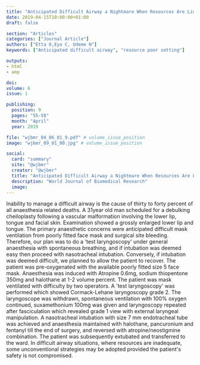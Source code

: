```yaml
---
title: "Anticipated Difficult Airway a Nightmare When Resources Are Limited"
date: 2019-04-15T10:00:00+01:00
draft: false

section: "Articles"
categories: ["Journal Article"]
authors: ["Etta O,Eyo C, Udeme N"]
keywords: ["Anticipated difficult airway", "resource poor setting"]

outputs: 
- html
- amp

doi:
volume: 6
issue: 1

publishing:
  position: 9
  pages: "55-58"
  month: "April"
  year: 2019

file: "wjbmr_04_06_01_9.pdf" # volume_issue_position
image: "wjbmr_09_01_00.jpg" # volume_issue_position

social:
  card: "summary"
  site: "@wjbmr"
  creator: "@wjbmr"
  title: "Anticipated Difficult Airway a Nightmare When Resources Are Limited"
  description: "World Journal of Biomedical Research"
  image:
---
```

Inability to manage a difficult airway is the cause of thirty to forty percent of all anaesthesia related deaths. A
31year old man scheduled for a debulking cheiloplasty following a vascular malformation involving the lower
lip, tongue and facial skin. Examination showed a grossly enlarged lower lip and tongue. The primary
anaesthetic concerns were anticipated difficult mask ventilation from poorly fitted face mask and surgical site
bleeding. Therefore, our plan was to do a 'test laryngoscopy' under general anaesthesia with spontaneous
breathing, and if intubation was deemed easy then proceed with nasotracheal intubation. Conversely, if
intubation was deemed difficult, we planned to allow the patient to recover. The patient was pre-oxygenated
with the available poorly fitted size 5 face mask. Anaesthesia was induced with Atropine 0.6mg, sodium
thiopentone 350mg and halothane at 1-2 volume percent. The patient was mask ventilated with difficulty by two
operators. A 'test laryngoscopy' was performed which showed Cormack-Lehane laryngoscopy grade 2. The
laryngoscope was withdrawn, spontaneous ventilation with 100% oxygen continued, suxamethonium 100mg
was given and laryngoscopy repeated after fasciculation which revealed grade 1 view with external laryngeal
manipulation. A nasotracheal intubation with size 7 mm endotracheal tube was achieved and anaesthesia
maintained with halothane, pancuronium and fentanyl till the end of surgery, and reversed with
atropine/neostigmine combination. The patient was subsequently extubated and transferred to the ward. In
difficult airway situations, where resources are inadequate, some unconventional strategies may be adopted
provided the patient's safety is not compromised. 